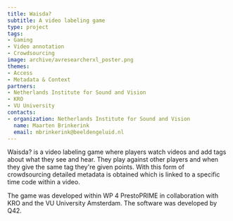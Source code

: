 ```yaml
---
title: Waisda?
subtitle: A video labeling game
type: project
tags:
- Gaming
- Video annotation
- Crowdsourcing
image: archive/avresearcherxl_poster.png
themes:
- Access
- Metadata & Context
partners:
- Netherlands Institute for Sound and Vision
- KRO
- VU University
contacts:
- organization: Netherlands Institute for Sound and Vision
  name: Maarten Brinkerink
  email: mbrinkerink@beeldengeluid.nl
---
```


Waisda? is a video labeling game where players watch videos and add tags about what they see and hear. They play against other players and when they give the same tag they're given points. With this form of crowdsourcing detailed metadata is obtained which is linked to a specific time code within a video.

The game was developed within WP 4 PrestoPRIME in collaboration with KRO and the VU University Amsterdam. The software was developed by Q42. 
